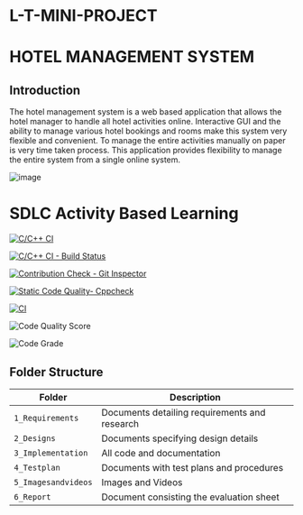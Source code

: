 # L-T-MINI-PROJECT
# HOTEL MANAGEMENT SYSTEM

## Introduction


The hotel management system is a web based application that allows the hotel manager to handle all hotel  activities online. Interactive GUI and the ability to manage various hotel bookings and rooms make this
system very flexible and convenient. To manage the entire activities manually on paper is very time taken process. This application provides flexibility to manage the entire system from a single online system.


![image](https://user-images.githubusercontent.com/86546222/125171076-e1efc880-e1cf-11eb-88fd-cc6dce47e356.png)

# SDLC Activity Based Learning

[![C/C++ CI](https://github.com/Lalitha74/L-T-MINI-PROJECT/actions/workflows/c-build.yml/badge.svg)](https://github.com/Lalitha74/L-T-MINI-PROJECT/actions/workflows/c-build.yml)

[![C/C++ CI - Build Status](https://github.com/Lalitha74/L-T-MINI-PROJECT/actions/workflows/c.yml/badge.svg)](https://github.com/Lalitha74/L-T-MINI-PROJECT/actions/workflows/c.yml)

[![Contribution Check - Git Inspector](https://github.com/Lalitha74/L-T-MINI-PROJECT/actions/workflows/Gitinspector.yml/badge.svg)](https://github.com/Lalitha74/L-T-MINI-PROJECT/actions/workflows/Gitinspector.yml)

[![Static Code Quality- Cppcheck](https://github.com/Lalitha74/L-T-MINI-PROJECT/actions/workflows/main.yml/badge.svg)](https://github.com/Lalitha74/L-T-MINI-PROJECT/actions/workflows/main.yml)

[![CI](https://github.com/Lalitha74/L-T-MINI-PROJECT/actions/workflows/main2.yml/badge.svg)](https://github.com/Lalitha74/L-T-MINI-PROJECT/actions/workflows/main2.yml)

![Code Quality Score](https://www.code-inspector.com/project/24936/score/svg)   

![Code Grade](https://www.code-inspector.com/project/24936/status/svg)

 

## Folder Structure
Folder             | Description
-------------------| -----------------------------------------
`1_Requirements`   | Documents detailing requirements and research
`2_Designs`         | Documents specifying design details
`3_Implementation` | All code and documentation
`4_Testplan`      | Documents with test plans and procedures
`5_Imagesandvideos`   | Images and Videos 
`6_Report`   | Document consisting the evaluation sheet 

                                  
